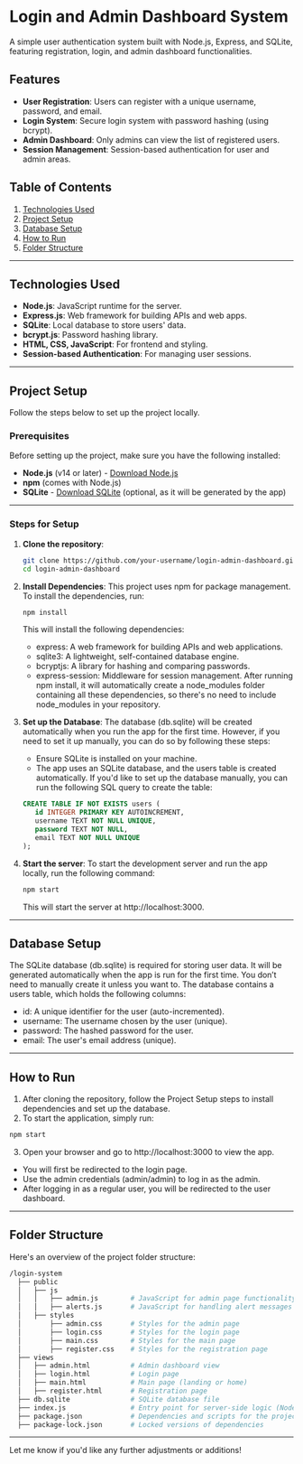 # Login and Admin Dashboard System

A simple user authentication system built with Node.js, Express, and SQLite, featuring registration, login, and admin dashboard functionalities.

## Features
- **User Registration**: Users can register with a unique username, password, and email.
- **Login System**: Secure login system with password hashing (using bcrypt).
- **Admin Dashboard**: Only admins can view the list of registered users.
- **Session Management**: Session-based authentication for user and admin areas.

## Table of Contents
1. [Technologies Used](#technologies-used)
2. [Project Setup](#project-setup)
3. [Database Setup](#database-setup)
4. [How to Run](#how-to-run)
5. [Folder Structure](#folder-structure)

---

## Technologies Used

- **Node.js**: JavaScript runtime for the server.
- **Express.js**: Web framework for building APIs and web apps.
- **SQLite**: Local database to store users' data.
- **bcrypt.js**: Password hashing library.
- **HTML, CSS, JavaScript**: For frontend and styling.
- **Session-based Authentication**: For managing user sessions.

---

## Project Setup

Follow the steps below to set up the project locally.

### Prerequisites
Before setting up the project, make sure you have the following installed:
- **Node.js** (v14 or later) - [Download Node.js](https://nodejs.org/en/)
- **npm** (comes with Node.js)
- **SQLite** - [Download SQLite](https://www.sqlite.org/download.html) (optional, as it will be generated by the app)

---

### Steps for Setup

1. **Clone the repository**:

   ```bash
   git clone https://github.com/your-username/login-admin-dashboard.git
   cd login-admin-dashboard
   ```
2. **Install Dependencies**:
   This project uses npm for package management. To install the dependencies, run:
   ```bash
   npm install
   ```
   This will install the following dependencies:
   - express: A web framework for building APIs and web applications.
   - sqlite3: A lightweight, self-contained database engine.
   - bcryptjs: A library for hashing and comparing passwords.
   - express-session: Middleware for session management.
   After running npm install, it will automatically create a node_modules folder containing all these dependencies, so there's no need to include node_modules in your repository.
3. **Set up the Database**:
   The database (db.sqlite) will be created automatically when you run the app for the first time. However, if you need to set it up manually, you can do so by following these steps:
   - Ensure SQLite is installed on your machine.
   - The app uses an SQLite database, and the users table is created automatically. If you'd like to set up the database manually, you can run the following SQL query to create the table:
   ```sql
   CREATE TABLE IF NOT EXISTS users (
      id INTEGER PRIMARY KEY AUTOINCREMENT,
      username TEXT NOT NULL UNIQUE,
      password TEXT NOT NULL,
      email TEXT NOT NULL UNIQUE
   );
   ```
4. **Start the server**:
   To start the development server and run the app locally, run the following command:
   ```bash
   npm start
   ```
   This will start the server at http://localhost:3000.

---
   
## Database Setup

  The SQLite database (db.sqlite) is required for storing user data. It will be generated automatically when the app is run for the first time. You don’t need to manually create it unless    you want to.
  The database contains a users table, which holds the following columns:
  - id: A unique identifier for the user (auto-incremented).
  - username: The username chosen by the user (unique).
  - password: The hashed password for the user.
  - email: The user's email address (unique).

---

## How to Run

1. After cloning the repository, follow the Project Setup steps to install dependencies and set up the database.
2. To start the application, simply run:
  ```bash
  npm start
  ```
3. Open your browser and go to http://localhost:3000 to view the app.
  - You will first be redirected to the login page.
  - Use the admin credentials (admin/admin) to log in as the admin.
  - After logging in as a regular user, you will be redirected to the user dashboard.

---

## Folder Structure

Here's an overview of the project folder structure:
```bash
/login-system
  ├── public
  │   ├── js
  │   │   ├── admin.js        # JavaScript for admin page functionality
  │   │   ├── alerts.js       # JavaScript for handling alert messages
  │   ├── styles
  │       ├── admin.css       # Styles for the admin page
  │       ├── login.css       # Styles for the login page
  │       ├── main.css        # Styles for the main page
  │       ├── register.css    # Styles for the registration page
  ├── views
  │   ├── admin.html          # Admin dashboard view
  │   ├── login.html          # Login page
  │   ├── main.html           # Main page (landing or home)
  │   ├── register.html       # Registration page
  ├── db.sqlite               # SQLite database file
  ├── index.js                # Entry point for server-side logic (Node.js)
  ├── package.json            # Dependencies and scripts for the project
  ├── package-lock.json       # Locked versions of dependencies
```

---

Let me know if you'd like any further adjustments or additions!
